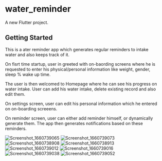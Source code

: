 # water_reminder

A new Flutter project.

## Getting Started

This is a ater reminder app which generates regular reminders to intake water and also keeps track of it.

On fisrt time startup, user in greeted with on-baording screens where he is requested to enter his physical/personal information like weight, gender, sleep % wake up time.

The user is then welcomed to Homepage where he can see his progress on water intake. 
User can add his water intake, delete existing record and also edit them.

On settings screen, user can edit his personal information which he entered on on-boarding screeens.

On reminder screen, user can either add reminder himself, or dynamically generate them. The app then generates notifications based on these reminders.

![Screenshot_1660739065](https://user-images.githubusercontent.com/108008682/185126449-a3b4a933-3359-4291-a71a-bb6085e5ebec.png)
![Screenshot_1660739073](https://user-images.githubusercontent.com/108008682/185126474-38c5f878-470e-419e-a68e-f519ccfaf2d5.png)
![Screenshot_1660738908](https://user-images.githubusercontent.com/108008682/185126482-0352d765-3ed5-4c86-9e68-828df1a2b69e.png)
![Screenshot_1660738913](https://user-images.githubusercontent.com/108008682/185126516-a651dba6-92a6-4068-83db-592789651c8d.png)
![Screenshot_1660739012](https://user-images.githubusercontent.com/108008682/185126545-88ab6c01-da20-43c6-bf7b-1114e4baf1a3.png)
![Screenshot_1660739016](https://user-images.githubusercontent.com/108008682/185126564-e6c7f578-83db-4c12-a39b-8d0ae55bff6e.png)
![Screenshot_1660739038](https://user-images.githubusercontent.com/108008682/185126587-487d1d8a-04a7-43c4-b5b0-ab0528496a1d.png)
![Screenshot_1660739052](https://user-images.githubusercontent.com/108008682/185126668-a0de6250-513c-4d36-957e-eedd1a5e0ea3.png)
